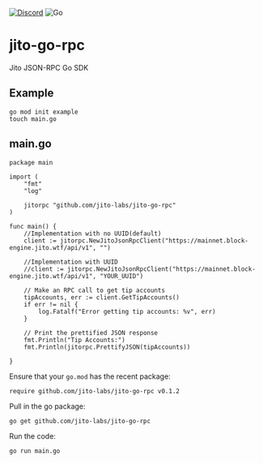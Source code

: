 [![Discord](https://img.shields.io/discord/938287290806042626?label=Discord&logo=discord&style=flat&color=7289DA)](https://discord.gg/jTSmEzaR)
![Go](https://img.shields.io/badge/Go-1.22.2-blue?logo=go&logoColor=white)

# jito-go-rpc
Jito JSON-RPC Go SDK

## Example

```
go mod init example
touch main.go
```

## main.go

```
package main

import (
	"fmt"
	"log"

	jitorpc "github.com/jito-labs/jito-go-rpc"
)

func main() {
	//Implementation with no UUID(default)
	client := jitorpc.NewJitoJsonRpcClient("https://mainnet.block-engine.jito.wtf/api/v1", "")

	//Implementation with UUID
	//client := jitorpc.NewJitoJsonRpcClient("https://mainnet.block-engine.jito.wtf/api/v1", "YOUR_UUID")

	// Make an RPC call to get tip accounts
	tipAccounts, err := client.GetTipAccounts()
	if err != nil {
		log.Fatalf("Error getting tip accounts: %v", err)
	}

	// Print the prettified JSON response
	fmt.Println("Tip Accounts:")
	fmt.Println(jitorpc.PrettifyJSON(tipAccounts))

}
```

Ensure that your `go.mod` has the recent package:
```
require github.com/jito-labs/jito-go-rpc v0.1.2
```

Pull in the go package:
```
go get github.com/jito-labs/jito-go-rpc
```

Run the code:
```
go run main.go
```

